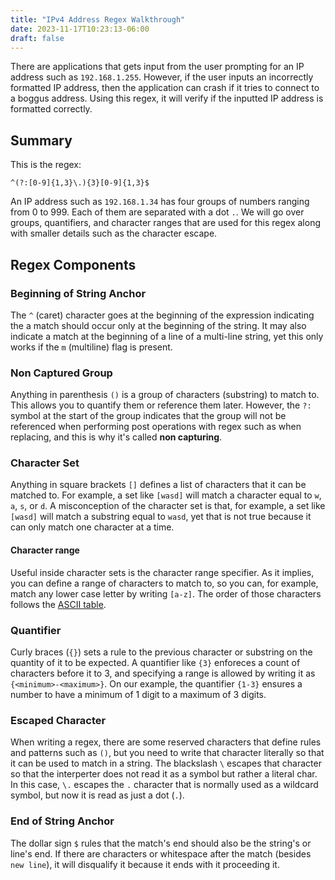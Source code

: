 ```yaml
---
title: "IPv4 Address Regex Walkthrough"
date: 2023-11-17T10:23:13-06:00
draft: false
---
```


There are applications that gets input from the user prompting for an IP address such as `192.168.1.255`. However, if the user inputs an incorrectly formatted IP address, then the application can crash if it tries to connect to a boggus address. Using this regex, it will verify if the inputted IP address is formatted correctly.

## Summary

This is the regex:

```regex
^(?:[0-9]{1,3}\.){3}[0-9]{1,3}$
```

An IP address such as `192.168.1.34` has four groups of numbers ranging from 0 to 999. Each of them
are separated with a dot `.`. We will go over groups, quantifiers, and character ranges that are
used for this regex along with smaller details such as the character escape.

## Regex Components

### Beginning of String Anchor

The `^` (caret) character goes at the beginning of the expression indicating the a match should
occur only at the beginning of the string. It may also indicate a match at the beginning of a line
of a multi-line string, yet this only works if the `m` (multiline) flag is present.

### Non Captured Group

Anything in parenthesis `()` is a group of characters (substring) to match to. This allows you to
quantify them or reference them later. However, the `?:` symbol at the start of the group indicates
that the group will not be referenced when performing post operations with regex such as when
replacing, and this is why it's called __non capturing__.

### Character Set

Anything in square brackets `[]` defines a list of characters that it can be matched to. For
example, a set like `[wasd]` will match a character equal to `w`, `a`, `s`, or `d`. A misconception
of the character set is that, for example, a set like `[wasd]` will match a substring equal to
`wasd`, yet that is not true because it can only match one character at a time.

#### Character range

Useful inside character sets is the character range specifier. As it implies, you can define a range
of characters to match to, so you can, for example, match any lower case letter by writing `[a-z]`.
The order of those characters follows the [ASCII table](https://www.asciitable.com/).

### Quantifier

Curly braces (`{}`) sets a rule to the previous character or substring on the quantity of it to be
expected. A quantifier like `{3}` enforeces a count of characters before it to 3, and specifying a
range is allowed by writing it as `{<minimum>-<maximum>}`. On our example, the quantifier `{1-3}`
ensures a number to have a minimum of 1 digit to a maximum of 3 digits.

### Escaped Character

When writing a regex, there are some reserved characters that define rules and patterns such as
`()`, but you need to write that character literally so that it can be used to match in a string.
The blackslash `\` escapes that character so that the interperter does not read it as a symbol but
rather a literal char. In this case, `\.` escapes the `.` character that is normally used as a
wildcard symbol, but now it is read as just a dot (`.`).

### End of String Anchor

The dollar sign `$` rules that the match's end should also be the string's or line's end. If there
are characters or whitespace after the match (besides `new line`), it will disqualify it because it
ends with it proceeding it.
